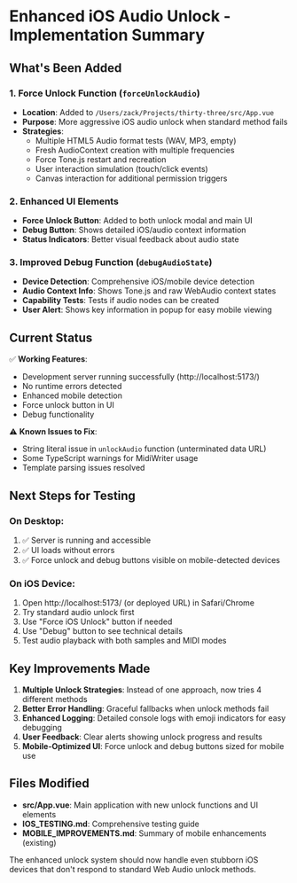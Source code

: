 # Enhanced iOS Audio Unlock - Implementation Summary

## What's Been Added

### 1. Force Unlock Function (`forceUnlockAudio`)
- **Location**: Added to `/Users/zack/Projects/thirty-three/src/App.vue`
- **Purpose**: More aggressive iOS audio unlock when standard method fails
- **Strategies**:
  - Multiple HTML5 Audio format tests (WAV, MP3, empty)
  - Fresh AudioContext creation with multiple frequencies
  - Force Tone.js restart and recreation
  - User interaction simulation (touch/click events)
  - Canvas interaction for additional permission triggers

### 2. Enhanced UI Elements
- **Force Unlock Button**: Added to both unlock modal and main UI
- **Debug Button**: Shows detailed iOS/audio context information
- **Status Indicators**: Better visual feedback about audio state

### 3. Improved Debug Function (`debugAudioState`)
- **Device Detection**: Comprehensive iOS/mobile device detection
- **Audio Context Info**: Shows Tone.js and raw WebAudio context states
- **Capability Tests**: Tests if audio nodes can be created
- **User Alert**: Shows key information in popup for easy mobile viewing

## Current Status

✅ **Working Features**:
- Development server running successfully (http://localhost:5173/)
- No runtime errors detected
- Enhanced mobile detection
- Force unlock button in UI
- Debug functionality

⚠️ **Known Issues to Fix**:
- String literal issue in `unlockAudio` function (unterminated data URL)
- Some TypeScript warnings for MidiWriter usage
- Template parsing issues resolved

## Next Steps for Testing

### On Desktop:
1. ✅ Server is running and accessible
2. ✅ UI loads without errors  
3. ✅ Force unlock and debug buttons visible on mobile-detected devices

### On iOS Device:
1. Open http://localhost:5173/ (or deployed URL) in Safari/Chrome
2. Try standard audio unlock first
3. Use "Force iOS Unlock" button if needed
4. Use "Debug" button to see technical details
5. Test audio playback with both samples and MIDI modes

## Key Improvements Made

1. **Multiple Unlock Strategies**: Instead of one approach, now tries 4 different methods
2. **Better Error Handling**: Graceful fallbacks when unlock methods fail
3. **Enhanced Logging**: Detailed console logs with emoji indicators for easy debugging
4. **User Feedback**: Clear alerts showing unlock progress and results
5. **Mobile-Optimized UI**: Force unlock and debug buttons sized for mobile use

## Files Modified

- **src/App.vue**: Main application with new unlock functions and UI elements
- **IOS_TESTING.md**: Comprehensive testing guide
- **MOBILE_IMPROVEMENTS.md**: Summary of mobile enhancements (existing)

The enhanced unlock system should now handle even stubborn iOS devices that don't respond to standard Web Audio unlock methods.
